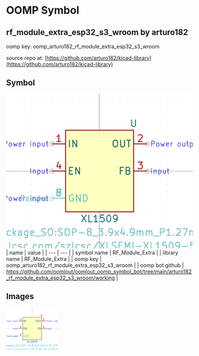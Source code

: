 # OOMP Symbol  
## rf_module_extra_esp32_s3_wroom  by arturo182  
  
oomp key: oomp_arturo182_rf_module_extra_esp32_s3_wroom  
  
source repo at: [https://github.com/arturo182/kicad-library](https://github.com/arturo182/kicad-library)  
## Symbol  
  
[![working.png](working_600.png)](working.png)  
| name | value | 
| --- | --- | 
| symbol name | RF_Module_Extra | 
| library name | RF_Module_Extra | 
| oomp key | oomp_arturo182_rf_module_extra_esp32_s3_wroom | 
| oomp bot github | https://github.com/oomlout/oomlout_oomp_symbol_bot/tree/main/arturo182_rf_module_extra_esp32_s3_wroom/working | 
## Images  
  
[![working.png](working_140.png)](working.png)  
